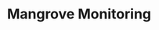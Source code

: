 ---
layout: post_feed

permalink: /mangrove-monitoring/project-updates
title: Mangrove Monitoring
category: mangrove-monitoring
enable_nav: true
---